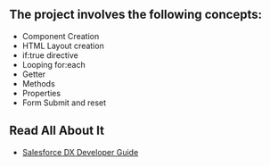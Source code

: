 ## The project involves the following concepts:

- Component Creation
- HTML Layout creation
- if:true directive
- Looping for:each
- Getter
- Methods
- Properties
- Form Submit and reset

## Read All About It
- [Salesforce DX Developer Guide](https://developer.salesforce.com/docs/atlas.en-us.sfdx_dev.meta/sfdx_dev/sfdx_dev_intro.htm)
